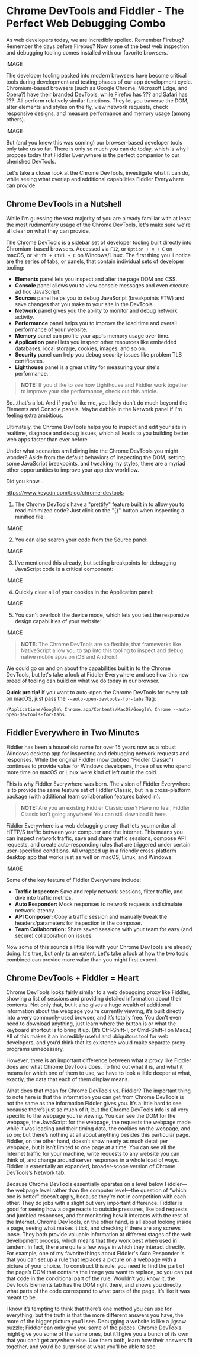 # Chrome DevTools and Fiddler - The Perfect Web Debugging Combo

As web developers today, we are incredibly spoiled. Remember Firebug? Remember the days before Firebug? Now some of the best web inspection and debugging tooling comes installed with our favorite browsers.

IMAGE

The developer tooling packed into modern browsers have become critical tools during development and testing phases of our app development cycle. Chromium-based browsers (such as Google Chrome, Microsoft Edge, and Opera?) have their branded DevTools, while Firefox has ??? and Safari has ???. All perform relatively similar functions. They let you traverse the DOM, alter elements and styles on the fly, view network requests, check responsive designs, and measure performance and memory usage (among others).

IMAGE

But (and you knew this was coming) our browser-based developer tools only take us so far. There is only so much you can do today, which is why I propose today that Fiddler Everywhere is the perfect companion to our cherished DevTools.

Let's take a closer look at the Chrome DevTools, investigate what it can do, while seeing what overlap and additional capabilities Fiddler Everywhere can provide.

## Chrome DevTools in a Nutshell

While I'm guessing the vast majority of you are already familiar with at least the most rudimentary usage of the Chrome DevTools, let's make sure we're all clear on what they can provide.

The Chrome DevTools is a sidebar set of developer tooling built directly into Chromium-based browsers. Accessed via `F12`, or `Option + ⌘ + C` on macOS, or `Shift + Ctrl + C` on Windows/Linux. The first thing you'll notice are the series of tabs, or panels, that contain individual sets of developer tooling:

- **Elements** panel lets you inspect and alter the page DOM and CSS.
- **Console** panel allows you to view console messages and even execute ad hoc JavaScript.
- **Sources** panel helps you to debug JavaScript (breakpoints FTW) and save changes that you make to your site in the DevTools.
- **Network** panel gives you the ability to monitor and debug network activity.
- **Performance** panel helps you to improve the load time and overall performance of your website.
- **Memory** panel can profile your app's memory usage over time.
- **Application** panel lets you inspect other resources like embedded databases, local storage, cookies, images, and so on.
- **Security** panel can help you debug security issues like problem TLS certificates.
- **Lighthouse** panel is a great utility for measuring your site's performance.

> **NOTE:** If you'd like to see how Lighthouse and Fiddler work together to improve your site performance, check out this article.

So...that's a lot. And if you're like me, you likely don't do much beyond the Elements and Console panels. Maybe dabble in the Network panel if I'm feeling extra ambitious.

Ultimately, the Chrome DevTools helps you to inspect and edit your site in realtime, diagnose and debug issues, which all leads to you building better web apps faster than ever before.

Under what scenarios am I diving into the Chrome DevTools you might wonder? Aside from the default behaviors of inspecting the DOM, setting some JavaScript breakpoints, and tweaking my styles, there are a myriad other opportunities to improve your app dev workflow.

Did you know...

https://www.keycdn.com/blog/chrome-devtools

1) The Chrome DevTools have a "prettify" feature built in to allow you to read minimized code? Just click on the "{}" button when inspecting a minified file:

IMAGE

2) You can also search your code from the Source panel:

IMAGE

3) I've mentioned this already, but setting breakpoints for debugging JavaScript code is a critical component:

IMAGE

4) Quickly clear all of your cookies in the Application panel:

IMAGE

5) You can't overlook the device mode, which lets you test the responsive design capabilities of your website:

IMAGE

> **NOTE:** The Chrome DevTools are so flexible, that frameworks like NativeScript allow you to tap into this tooling to inspect and debug native mobile apps on iOS and Android!

We could go on and on about the capabilities built in to the Chrome DevTools, but let's take a look at Fiddler Everywhere and see how this new breed of tooling can build on what we do today in our browser.

**Quick pro tip!** If you want to auto-open the Chrome DevTools for every tab on macOS, just pass the `--auto-open-devtools-for-tabs` flag:

	/Applications/Google\ Chrome.app/Contents/MacOS/Google\ Chrome --auto-open-devtools-for-tabs

## Fiddler Everywhere in Two Minutes

Fiddler has been a household name for over 15 years now as a robust Windows desktop app for inspecting and debugging network requests and responses. While the original Fiddler (now dubbed "Fiddler Classic") continues to provide value for Windows developers, those of us who spend more time on macOS or Linux were kind of left out in the cold.

This is why Fiddler Everywhere was born. The vision of Fiddler Everywhere is to provide the same feature set of Fiddler Classic, but in a cross-platform package (with additional team collaboration features baked in).

> **NOTE:** Are you an existing Fiddler Classic user? Have no fear, Fiddler Classic isn't going anywhere! You can still download it here.

Fiddler Everywhere is a web debugging proxy that lets you monitor all HTTP/S traffic between your computer and the Internet. This means you can inspect network traffic, save and share traffic sessions, compose API requests, and create auto-responding rules that are triggered under certain user-specified conditions. All wrapped up in a friendly cross-platform desktop app that works just as well on macOS, Linux, and Windows.

IMAGE

Some of the key feature of Fiddler Everywhere include:

- **Traffic Inspector:** Save and reply network sessions, filter traffic, and dive into traffic metrics.
- **Auto Responder:** Mock responses to network requests and simulate network latency.
- **API Composer:** Copy a traffic session and manually tweak the headers/parameters for inspection in the composer.
- **Team Collaboration:** Share saved sessions with your team for easy (and secure) collaboration on issues.

Now some of this sounds a little like with your Chrome DevTools are already doing. It's true, but only to an extent. Let's take a look at how the two tools combined can provide more value than you might first expect.

## Chrome DevTools + Fiddler = Heart





Chrome DevTools looks fairly similar to a web debugging proxy like Fiddler, showing a list of sessions and providing detailed information about their contents. Not only that, but it also gives a huge wealth of additional information about the webpage you’re currently viewing, it’s built directly into a very commonly-used browser, and it’s totally free. You don’t even need to download anything, just learn where the button is or what the keyboard shortcut is to bring it up. (It’s Ctrl-Shift-I, or Cmd-Shift-I on Macs.) All of this makes it an incredibly useful and ubiquitous tool for web developers, and you’d think that its existence would make separate proxy programs unnecessary.

However, there is an important difference between what a proxy like Fiddler does and what Chrome DevTools does. To find out what it is, and what it means for which one of them to use, we have to look a little deeper at what, exactly, the data that each of them display means.





What does that mean for Chrome DevTools vs. Fiddler?
The important thing to note here is that the information you can get from Chrome DevTools is not the same as the information Fiddler gives you. It’s a little hard to see because there’s just so much of it, but the Chrome DevTools info is all very specific to the webpage you’re viewing. You can see the DOM for the webpage, the JavaScript for the webpage, the requests the webpage made while it was loading and their timing data, the cookies on the webpage, and so on; but there’s nothing at all about anything besides this particular page. Fiddler, on the other hand, doesn’t show nearly as much detail per webpage, but it isn’t limited to one page at a time. You can see all the Internet traffic for your machine, write requests to any website you can think of, and change around server responses in a whole load of ways. Fiddler is essentially an expanded, broader-scope version of Chrome DevTools’s Network tab.

Because Chrome DevTools essentially operates on a level below Fiddler—the webpage level rather than the computer level—the question of “which one is better” doesn’t apply, because they’re not in competition with each other. They do jobs with a slight but very important difference. Fiddler is good for seeing how a page reacts to outside pressures, like bad requests and jumbled responses, and for monitoring how it interacts with the rest of the Internet. Chrome DevTools, on the other hand, is all about looking inside a page, seeing what makes it tick, and checking if there are any screws loose. They both provide valuable information at different stages of the web development process, which means that they work best when used in tandem. In fact, there are quite a few ways in which they interact directly. For example, one of my favorite things about Fiddler's Auto Responder is that you can set up a rule that replaces a picture on a webpage with a picture of your choice. To construct this rule, you need to find the part of the page’s DOM that contains the image you want to replace, so you can put that code in the conditional part of the rule. Wouldn’t you know it, the DevTools Elements tab has the DOM right there, and shows you directly what parts of the code correspond to what parts of the page. It’s like it was meant to be.

I know it’s tempting to think that there’s one method you can use for everything, but the truth is that the more different answers you have, the more of the bigger picture you’ll see. Debugging a website is like a jigsaw puzzle; Fiddler can only give you some of the pieces. Chrome DevTools might give you some of the same ones, but it’ll give you a bunch of its own that you can’t get anywhere else. Use them both, learn how their answers fit together, and you’d be surprised at what you’ll be able to see.